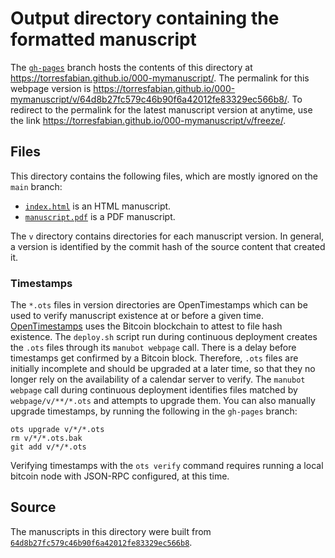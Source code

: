 # Output directory containing the formatted manuscript

The [`gh-pages`](https://github.com/torresfabian/000-mymanuscript/tree/gh-pages) branch hosts the contents of this directory at <https://torresfabian.github.io/000-mymanuscript/>.
The permalink for this webpage version is <https://torresfabian.github.io/000-mymanuscript/v/64d8b27fc579c46b90f6a42012fe83329ec566b8/>.
To redirect to the permalink for the latest manuscript version at anytime, use the link <https://torresfabian.github.io/000-mymanuscript/v/freeze/>.

## Files

This directory contains the following files, which are mostly ignored on the `main` branch:

+ [`index.html`](index.html) is an HTML manuscript.
+ [`manuscript.pdf`](manuscript.pdf) is a PDF manuscript.

The `v` directory contains directories for each manuscript version.
In general, a version is identified by the commit hash of the source content that created it.

### Timestamps

The `*.ots` files in version directories are OpenTimestamps which can be used to verify manuscript existence at or before a given time.
[OpenTimestamps](https://opentimestamps.org/) uses the Bitcoin blockchain to attest to file hash existence.
The `deploy.sh` script run during continuous deployment creates the `.ots` files through its `manubot webpage` call.
There is a delay before timestamps get confirmed by a Bitcoin block.
Therefore, `.ots` files are initially incomplete and should be upgraded at a later time, so that they no longer rely on the availability of a calendar server to verify.
The `manubot webpage` call during continuous deployment identifies files matched by `webpage/v/**/*.ots` and attempts to upgrade them.
You can also manually upgrade timestamps, by running the following in the `gh-pages` branch:

```shell
ots upgrade v/*/*.ots
rm v/*/*.ots.bak
git add v/*/*.ots
```

Verifying timestamps with the `ots verify` command requires running a local bitcoin node with JSON-RPC configured, at this time.

## Source

The manuscripts in this directory were built from
[`64d8b27fc579c46b90f6a42012fe83329ec566b8`](https://github.com/torresfabian/000-mymanuscript/commit/64d8b27fc579c46b90f6a42012fe83329ec566b8).
